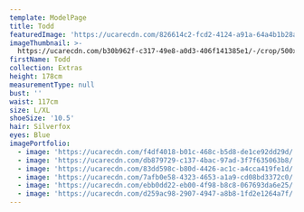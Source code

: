 ```yaml
---
template: ModelPage
title: Todd
featuredImage: 'https://ucarecdn.com/826614c2-fcd2-4124-a91a-64a4b1b28a80/'
imageThumbnail: >-
  https://ucarecdn.com/b30b962f-c317-49e8-a0d3-406f141385e1/-/crop/500x700/157,0/-/preview/
firstName: Todd
collection: Extras
height: 178cm
measurementType: null
bust: ''
waist: 117cm
size: L/XL
shoeSize: '10.5'
hair: Silverfox
eyes: Blue
imagePortfolio:
  - image: 'https://ucarecdn.com/f4df4018-b01c-468c-b5d8-de1ce92dd29d/'
  - image: 'https://ucarecdn.com/db879729-c137-4bac-97ad-3f7f635063b8/'
  - image: 'https://ucarecdn.com/83dd598c-b80d-4426-ac1c-a4cca419fe1d/'
  - image: 'https://ucarecdn.com/7afb0e58-4323-4653-a1a9-cd08bd3372c0/'
  - image: 'https://ucarecdn.com/ebb0dd22-eb00-4f98-b8c8-067693da6e25/'
  - image: 'https://ucarecdn.com/d259ac98-2907-4947-a8b8-1fd2e1264a7f/'
---
```



